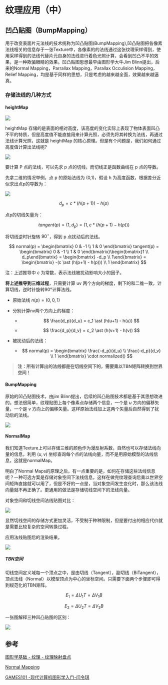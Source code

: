 # 纹理应用（中）

## 凹凸贴图（BumpMapping）

用于改变表面片元法线的技术统称为凹凸贴图(BumpMapping),凹凸贴图把各像素法线相关的信息存于一张Texture中，各像素的的法线通过这张纹理采样得到，使用采样得到的法线代替片元自身的法线进行着色光照计算，会看到凹凸不平的效果，是一种欺骗眼睛的效果。凹凸贴图思想最早由图形学大牛Jim Blinn提出，后来的Normal Mapping，Parrallax Mapping，Parallax Occulision Mapping，Relief Mapping，均是基于同样的思想，只是考虑的越来越全面，效果越来越逼真。

### 存储法线的几种方式

#### heightMap

![](../../\images\graphics-mathematics-basic-33-vector-1.jpg)

heightMap 存储的是表面的相对高度，该高度的变化实际上表现了物体表面凹凸不平的特质，但是高度值不能直接用来计算光照，必须先将其转换为法线，再通过法线计算光照，这就是 heightMap 的核心原理。但是有个问题是，我们如何通过高度值计算出法线呢?

![](../../\images\graphics-mathematics-basic-33-vector-2.jpg)

要计算 P 点的法线，可以先求 p 点的切线，而切线正是函数曲线在 p 点的导数。

先拿二维的情况举例，点 p 的原始法线为 (0,1)，假设 h 为高度函数，根据差分近似求出点p的导数为：

![](../../\images\graphics-mathematics-basic-33-vector-3.jpg)

$$
d_p = c \ast(h(p+1)) - h(p)
$$

点p的切线矢量为：

$$
tangent(p) = (1, d_p) = (1, c \ast (h(p+1) - h(p)))
$$

将切线逆时针旋转 $90^{\circ}$，得到 p 点扰动后的法线。

$$
normal(p) = 
\begin{bmatrix}
0 & -1 \\
1 & 0
\end{bmatrix} tangent(p) = 
\begin{bmatrix}
0 & -1 \\
1 & 0
\end{bmatrix}\begin{bmatrix}1 \\ d_p\end{bmatrix} = 
\begin{bmatrix} -d_p \\ 1\end{bmatrix} = 
\begin{bmatrix}
-(c \ast (h(p+1) - h(p))) \\
1 
\end{bmatrix}
$$

注：上述推导中 $c$ 为常数，表示法线被扰动影响大小的因子。

**将上述推导到三维过程**，只需要计算 uv 两个方向的梯度，剩下的和二维一致，计算切线，逆时针旋转90°计算法线。

- 原始法线 $n(p)=(0,0,1)$

- 分别计算nv两个方向上的梯度：
  
  - $$
    \frac{d_p}{d_u} = c_1 \ast (h(u+1) - h(u))
    $$
  
  - $$
    \frac{d_p}{d_v} = c_2 \ast (h(v+1) - h(v))
    $$

- 被扰动后的法线：
  
  - $$
    normal(p) = 
\begin{bmatrix}
\frac{-d_p}{d_u} \\
\frac{-d_p}{d_v} \\
1
\end{bmatrix} \cdot normalized()
    $$

> **注：所有计算出的法线都是在切线空间下的，需要乘以TBN矩阵转换到世界空间！**

#### BumpMapping

原始的凹凸贴图技术，由jim Blinn提出，后续的凹凸贴图技术都是基于其思想改进的。想法很简单，纹理贴图上每个像素点存储两个信息，一个是 $u$ 方向的偏移矢量，一个是 $v$ 方向上的偏移矢量。这样原始法线加上这两个矢量后自然得到了扰动后的法线。

![](../../\images\graphics-mathematics-basic-33-vector-4.jpg)

#### NormalMap

我们知道Texture上可以存储三维的颜色作为漫反射系数，自然也可以存储法线向量的信息，利用 $(u,v)$ 坐标查询每个点的法线向量，而不是用原始模型的法线信息，这就是normalMap。

明白了Normal Maps的原理之后，有一点重要的是，如何在存储这些法线信息呢？一种可选方案是存储对象空间下法线信息，这样在做完纹理查询后乘以世界空间矩阵直接就可以用了，但是不好的一点是，当对象空间发生变化时，那么该法线向量就不再正确了。更通用的做法是存储切线空间下的法线向量。

对象空间和切线空间法线贴图对比：

![](../../\images\graphics-mathematics-basic-33-vector-5.jpg)

显然切线空间的存储方式更加灵活，不受制于种种限制，但是要付出的相应代价就是需要比较复杂的空间转换过程。

应用法线贴图后的渲染结果。

![](../../\images\graphics-mathematics-basic-33-vector-6.jpg)

##### TBN空间

切线空间定义域每一个顶点之中，是由切线（Tangent），副切线（BiTangent），顶点法线（Normal）以模型顶点为中心的坐标空间。只需要下面两个步骤即可得到规范化的TBN矩阵。

$$
E_1 = \Delta U_1T = \Delta V_1B
$$

$$
E_2 = \Delta U_2T = \Delta V_2B
$$

一张图解释三种凹凸贴图的区别：

![](../../\images\graphics-mathematics-basic-33-vector-7.jpg)

## 参考

[图形学基础 - 纹理 - 纹理映射盘点](https://zhuanlan.zhihu.com/p/370927083)

[Normal Mapping](https://learnopengl.com/Advanced-Lighting/Normal-Mapping)

[GAMES101 -现代计算机图形学入门-闫令琪](https://www.bilibili.com/video/BV1X7411F744?p=7&vd_source=b3b87210888ec87be647603921054a36)
